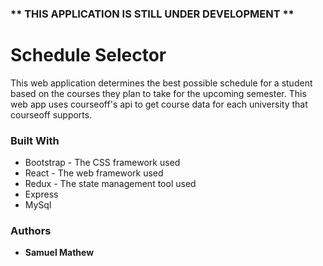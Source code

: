 ### ** THIS APPLICATION IS STILL UNDER DEVELOPMENT **
# Schedule Selector

This web application determines the best possible schedule for a student based on the courses they plan to take for the upcoming semester. This web app uses courseoff's api to get course data for each university that courseoff supports.

### Built With

* Bootstrap - The CSS framework used
* React - The web framework used
* Redux - The state management tool used
* Express
* MySql

### Authors

* **Samuel Mathew**  
